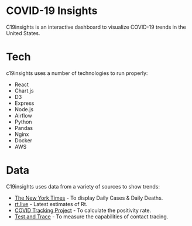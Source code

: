 # COVID-19 Insights

C19insights is an interactive dashboard to visualize COVID-19 trends in the United States.

# Tech

c19insights uses a number of technologies to run properly:

* React
* Chart.js
* D3
* Express
* Node.js
* Airflow
* Python
* Pandas
* Nginx
* Docker
* AWS

# Data

C19insights uses data from a variety of sources to show trends:

* [The New York Times](https://developer.nytimes.com/) - To display Daily Cases & Daily Deaths.
* [rt.live](https://rt.live/) - Latest estimates of Rt.
* [COVID Tracking Project](https://covidtracking.com/data) - To calculate the positivity rate.
* [Test and Trace](https://testandtrace.com/) - To measure the capabilities of contact tracing.
